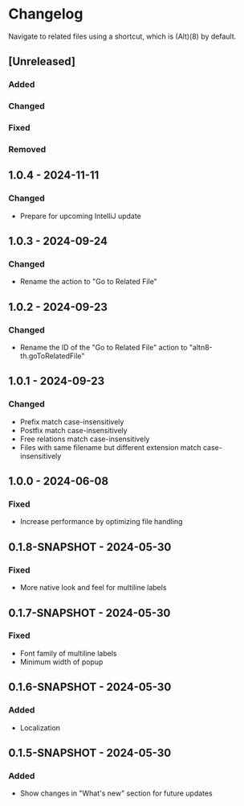 # Changelog

Navigate to related files using a shortcut, which is (Alt)(8) by default.

## [Unreleased]

### Added

### Changed

### Fixed

### Removed

## 1.0.4 - 2024-11-11

### Changed

* Prepare for upcoming IntelliJ update

## 1.0.3 - 2024-09-24

### Changed

* Rename the action to "Go to Related File"

## 1.0.2 - 2024-09-23

### Changed

* Rename the ID of the "Go to Related File" action to "altn8-th.goToRelatedFile"

## 1.0.1 - 2024-09-23

### Changed

* Prefix match case-insensitively
* Postfix match case-insensitively
* Free relations match case-insensitively
* Files with same filename but different extension match case-insensitively

## 1.0.0 - 2024-06-08

### Fixed

* Increase performance by optimizing file handling

## 0.1.8-SNAPSHOT - 2024-05-30

### Fixed

* More native look and feel for multiline labels

## 0.1.7-SNAPSHOT - 2024-05-30

### Fixed

* Font family of multiline labels
* Minimum width of popup

## 0.1.6-SNAPSHOT - 2024-05-30

### Added

* Localization

## 0.1.5-SNAPSHOT - 2024-05-30

### Added

* Show changes in "What's new" section for future updates
